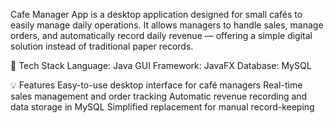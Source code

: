Cafe Manager App is a desktop application designed for small cafés to easily manage daily operations. It allows managers to handle sales, manage orders, and automatically record daily revenue — offering a simple digital solution instead of traditional paper records.

🧰 Tech Stack
  Language: Java
  GUI Framework: JavaFX
  Database: MySQL

💡 Features
  Easy-to-use desktop interface for café managers
  Real-time sales management and order tracking
  Automatic revenue recording and data storage in MySQL
  Simplified replacement for manual record-keeping
